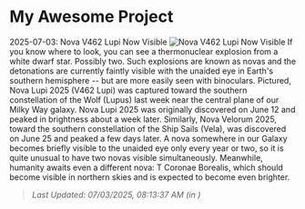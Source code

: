 # My Awesome Project

<!-- APOD Start -->
2025-07-03: Nova V462 Lupi Now Visible
![Nova V462 Lupi Now Visible](https://apod.nasa.gov/apod/image/2507/V462Lupi_Pon_960_annotated.jpg)
If you know where to look, you can see a thermonuclear explosion from a white dwarf star. Possibly two.  Such explosions are known as novas and the detonations are currently faintly visible with the unaided eye in Earth's southern hemisphere -- but are more easily seen with binoculars. Pictured, Nova Lupi 2025 (V462 Lupi) was captured toward the southern constellation of the Wolf (Lupus) last week near the central plane of our Milky Way galaxy.  Nova Lupi 2025 was originally discovered on June 12 and peaked in brightness about a week later. Similarly, Nova Velorum 2025, toward the southern constellation of the Ship Sails (Vela), was discovered on June 25 and peaked a few days later.  A nova somewhere in our Galaxy becomes briefly visible to the unaided eye only every year or two, so it is quite unusual to have two novas visible simultaneously.  Meanwhile, humanity awaits even a different nova: T Coronae Borealis, which should become visible in northern skies and is expected to become even brighter.
> _Last Updated: 07/03/2025, 08:13:37 AM (in )_
<!-- APOD End -->
